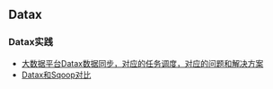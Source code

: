 ## Datax


### Datax实践
- [大数据平台Datax数据同步，对应的任务调度，对应的问题和解决方案](https://developers.weixin.qq.com/community/develop/article/doc/000a8048ad47d8130338263485b413)
- [Datax和Sqoop对比](https://developers.weixin.qq.com/community/develop/article/doc/0008cafe9b0188ea3158f680d53c13)